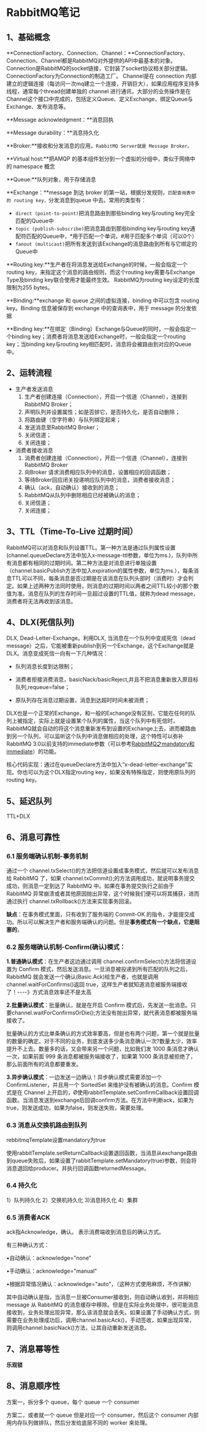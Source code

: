 # RabbitMQ笔记

## 1、基础概念

**ConnectionFactory、Connection、Channel：**ConnectionFactory、Connection、Channel都是RabbitMQ对外提供的API中最基本的对象。Connection是RabbitMQ的socket链接，它封装了socket协议相关部分逻辑。ConnectionFactory为Connection的制造工厂。 Channel是在 connection 内部建立的逻辑连接（每访问一次mq建立一个连接，开销巨大），如果应用程序支持多线程，通常每个thread创建单独的 channel 进行通讯，大部分的业务操作是在Channel这个接口中完成的，包括定义Queue、定义Exchange、绑定Queue与Exchange、发布消息等。

**Message acknowledgment：**消息回执

**Message durability：**消息持久化

**Broker:**接收和分发消息的应用，`RabbitMQ Server就是 Message Broker。`

**Virtual host:**把AMQP 的基本组件划分到一个虚拟的分组中，类似于网络中的 namespace 概念

**Queue:**队列对象，用于存储消息

**Exchange：**message 到达 broker 的第一站，根据分发规则，`匹配查询表中的 routing key，`分发消息到queue 中去。常用的类型有：

- `direct (point-to-point)`把消息路由到那些binding key与routing key完全匹配的Queue中
- `topic (publish-subscribe)`把消息路由到那些binding key与routing key通配符匹配的Queue中，*用于匹配一个单词，#用于匹配多个单词（可以0个）
- `fanout (multicast)`把所有发送到该Exchange的消息路由到所有与它绑定的Queue中

**Routing key:**生产者在将消息发送给Exchange的时候，一般会指定一个routing key，来指定这个消息的路由规则，而这个routing key需要与Exchange Type及binding key联合使用才能最终生效。 RabbitMQ为routing key设定的长度限制为255 bytes。

**Binding:**exchange 和 queue 之间的虚拟连接，binding 中可以包含 routing key。Binding 信息被保存到 exchange 中的查询表中，用于 message 的分发依据

**Binding key:**在绑定（Binding）Exchange与Queue的同时，一般会指定一个binding key；消费者将消息发送给Exchange时，一般会指定一个routing key；当binding key与routing key相匹配时，消息将会被路由到对应的Queue中。

## 2、运转流程

- 生产者发送消息
  1. 生产者创建连接（Connection），开启一个信道（Channel），连接到RabbitMQ Broker；
  2. 声明队列并设置属性；如是否排它，是否持久化，是否自动删除；
  3. 将路由键（空字符串）与队列绑定起来；
  4. 发送消息至RabbitMQ Broker；
  5. 关闭信道；
  6. 关闭连接；
- 消费者接收消息
  1. 消费者创建连接（Connection），开启一个信道（Channel），连接到RabbitMQ Broker
  2. 向Broker 请求消费相应队列中的消息，设置相应的回调函数；
  3. 等待Broker回应闭关投递响应队列中的消息，消费者接收消息；
  4. 确认（ack，自动确认）接收到的消息；
  5. RabbitMQ从队列中删除相应已经被确认的消息；
  6. 关闭信道；
  7. 关闭连接；

## 3、TTL（Time-To-Live 过期时间）

RabbitMQ可以对消息和队列设置TTL。第一种方法是通过队列属性设置(channel.queueDeclare方法中加入x-message-ttl参数，单位为ms.)，队列中所有消息都有相同的过期时间。第二种方法是对消息进行单独设置（channel.basicPublish方法中加入expiration的属性参数，单位为ms.），每条消息TTL可以不同，每条消息是否过期是在该消息在队列头部时（消费时）才会判定。如果上述两种方法同时使用，则消息的过期时间以两者之间TTL较小的那个数值为准。消息在队列的生存时间一旦超过设置的TTL值，就称为dead message， 消费者将无法再收到该消息。

## 4、DLX(死信队列)

DLX, Dead-Letter-Exchange。利用DLX, 当消息在一个队列中变成死信（dead message）之后，它能被重新publish到另一个Exchange，这个Exchange就是DLX。消息变成死信一向有一下几种情况：

- 队列消息长度到达限制；

- 消费者拒接消费消息，basicNack/basicReject,并且不把消息重新放入原目标队列,requeue=false；

- 原队列存在消息过期设置，消息到达超时时间未被消费；

DLX也是一个正常的Exchange，和一般的Exchange没有区别，它能在任何的队列上被指定，实际上就是设置某个队列的属性，当这个队列中有死信时，RabbitMQ就会自动的将这个消息重新发布到设置的Exchange上去，进而被路由到另一个队列，可以监听这个队列中消息做相应的处理，这个特性可以弥补RabbitMQ 3.0以前支持的immediate参数（可以参考[RabbitMQ之mandatory和immediate](http://blog.csdn.net/u013256816/article/details/54914525)）的功能。

核心代码实现：通过在queueDeclare方法中加入“x-dead-letter-exchange”实现。你也可以为这个DLX指定routing key，如果没有特殊指定，则使用原队列的routing key。

## 5、延迟队列

TTL+DLX

## 6、消息可靠性

### 6.1 服务端确认机制-事务机制

通过一个 channel.txSelect()的方法把信道设置成事务模式，然后就可以发布消息给 RabbitMQ 了，如果 channel.txCommit();的方法调用成功，就说明事务提交成功，则消息一定到达了 RabbitMQ 中。如果在事务提交执行之前由于 RabbitMQ 异常崩溃或者其他原因抛出异常，这个时候我们便可以将其捕获，进而通过执行 channel.txRollback()方法来实现事务回滚。

**缺点**：在事务模式里面，只有收到了服务端的 Commit-OK 的指令，才能提交成功。所以可以解决生产者和服务端确认的问题。但是**事务模式有一个缺点，它是阻塞的**，

###  6.2 **服务端确认机制-Confirm(确认)模式**：

**1.普通确认模式**：在生产者这边通过调用 channel.confirmSelect()方法将信道设置为 Confirm 模式，然后发送消息。一旦消息被投递到所有匹配的队列之后，RabbitMQ 就会发送一个确认(Basic.Ack)给生产者，也就是调用 channel.waitForConfirms()返回 true，这样生产者就知道消息被服务端接收了！----》方式消息效率还不是太高

**2.批量确认模式**：批量确认，就是在开启 Confirm 模式后，先发送一批消息。只要channel.waitForConfirmsOrDie();方法没有抛出异常，就代表消息都被服务端接收了。

批量确认的方式比单条确认的方式效率要高，但是也有两个问题，第一个就是批量的数量的确定。对于不同的业务，到底发送多少条消息确认一次?数量太少，效率提升不上去。数量多的话，又会带来另一个问题，比如我们发 1000 条消息才确认一次，如果前面 999 条消息都被服务端接收了，如果第 1000 条消息被拒绝了，那么前面所有的消息都要重发。

**3.异步确认模式**：一边发送一边确认！异步确认模式需要添加一个 ConfirmListener，并且用一个 SortedSet 来维护没有被确认的消息。Confirm 模式是在 Channel 上开启的，Ø使用rabbitTemplate.setConfirmCallback设置回调函数。当消息发送到exchange后回调confirm方法。在方法中判断ack，如果为true，则发送成功，如果为false，则发送失败，需要处理。

### 6.3 消息从交换机路由到队列

rebbitmqTemplate设置mandatory为true

使用rabbitTemplate.setReturnCallback设置退回函数，当消息从exchange路由到queue失败后，如果设置了rabbitTemplate.setMandatory(true)参数，则会将消息退回给producer。并执行回调函数returnedMessage。

### 6.4 持久化

1）队列持久化 2）交换机持久化 3)消息持久化 4）集群

### 6.5 消费者ACK

ack指Acknowledge，确认。 表示消费端收到消息后的确认方式。

有三种确认方式：

•自动确认：acknowledge="none"

•手动确认：acknowledge="manual"

•根据异常情况确认：acknowledge="auto"，（这种方式使用麻烦，不作讲解）



其中自动确认是指，当消息一旦被Consumer接收到，则自动确认收到，并将相应 message 从 RabbitMQ 的消息缓存中移除。但是在实际业务处理中，很可能消息接收到，业务处理出现异常，那么该消息就会丢失。如果设置了手动确认方式，则需要在业务处理成功后，调用channel.basicAck()，手动签收，如果出现异常，则调用channel.basicNack()方法，让其自动重新发送消息。

## 7、消息幂等性

**乐观锁**

## 8、消息顺序性

方案一，拆分多个 queue，每个 queue 一个 consumer

方案二，或者就一个 queue 但是对应一个 consumer，然后这个 consumer 内部用内存队列做排队，然后分发给底层不同的 worker 来处理。